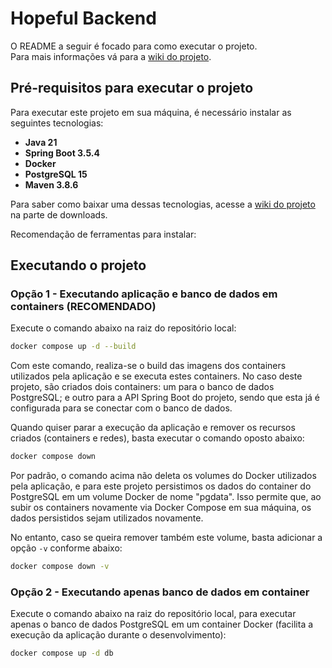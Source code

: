# Hopeful Backend

O README a seguir é focado para como executar o projeto.  
Para mais informações vá para a [wiki do projeto](https://tools.ages.pucrs.br/gestao-de-planos-de-contingencia-em-desastres/hopeful-wiki/-/wikis/home).

## Pré-requisitos para executar o projeto

Para executar este projeto em sua máquina, é necessário instalar as seguintes tecnologias:

- **Java 21**
- **Spring Boot 3.5.4**
- **Docker**
- **PostgreSQL 15** 
- **Maven 3.8.6**

Para saber como baixar uma dessas tecnologias, acesse a [wiki do projeto](https://tools.ages.pucrs.br/gestao-de-planos-de-contingencia-em-desastres/hopeful-wiki/-/wikis/home) na parte de downloads.


Recomendação de ferramentas para instalar: 
## Executando o projeto

### Opção 1 - Executando aplicação e banco de dados em containers (RECOMENDADO)

Execute o comando abaixo na raiz do repositório local:
```bash
docker compose up -d --build
```

Com este comando, realiza-se o build das imagens dos containers utilizados pela aplicação e se executa estes containers.
No caso deste projeto, são criados dois containers: um para o banco de dados PostgreSQL; e outro para a API Spring Boot 
do projeto, sendo que esta já é configurada para se conectar com o banco de dados.

Quando quiser parar a execução da aplicação e remover os recursos criados (containers e redes), basta executar o comando 
oposto abaixo:
```bash
docker compose down
```

Por padrão, o comando acima não deleta os volumes do Docker utilizados pela aplicação, e para este projeto persistimos 
os dados do container do PostgreSQL em um volume Docker de nome "pgdata". Isso permite que, ao subir os 
containers novamente via Docker Compose em sua máquina, os dados persistidos sejam utilizados novamente.

No entanto, caso se queira remover também este volume, basta adicionar a opção `-v` conforme abaixo:
```bash
docker compose down -v
```

### Opção 2 - Executando apenas banco de dados em container

Execute o comando abaixo na raiz do repositório local, para executar apenas o banco de dados PostgreSQL em um container 
Docker (facilita a execução da aplicação durante o desenvolvimento):
```bash
docker compose up -d db
```
